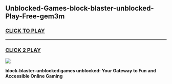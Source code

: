 
## Unblocked-Games-block-blaster-unblocked-Play-Free-gem3m
<h3>
<a href="https://premium76.site?title=block-blaster-unblocked&ref=23A">CLICK TO PLAY</a></h3>
<hr>

<h3>
<a href="https://premium76.site?title=block-blaster-unblocked&ref=23A">CLICK 2 PLAY</a>
  
</h3>

<a href="https://premium76.site?title=block-blaster-unblocked&ref=23A"><img src="https://clearcache.store/games.png"></a>


**block-blaster-unblocked games unblocked: Your Gateway to Fun and Accessible Online Gaming**
